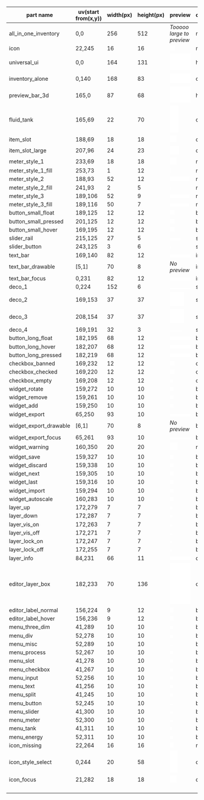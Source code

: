 | part name              | uv(start from(x,y)) | width(px) | height(px) | preview                                           | classification | describe |
| ---------------------- | ------------------- | --------- | ---------- | ------------------------------------------------- | -------------- | -------- |
| all_in_one_inventory   | 0,0                 | 256       | 512        | *Tooooo large to preview*                         | null           |          |
| icon                   | 22,245              | 16        | 16         | ![icon](icon.png)                                 | null           |          |
| universal_ui           | 0,0                 | 164       | 131        | ![universal_ui](universal_ui.png)                 | holder         |          |
| inventory_alone        | 0,140               | 168       | 83         | ![inventory_alone](inventory_alone.png)           | container      |          |
| preview_bar_3d         | 165,0               | 87        | 68         | ![preview_bar_3d](preview_bar_3d.png)             | holder         |          |
| fluid_tank             | 165,69              | 22        | 70         | ![fluid_tank](fluid_tank.png)                     | container      |          |
| item_slot              | 188,69              | 18        | 18         | ![item_slot](item_slot.png)                       | container      |          |
| item_slot_large        | 207,96              | 24        | 23         | ![item_slot_large](item_slot_large.png)           | container      |          |
| meter_style_1          | 233,69              | 18        | 18         | ![meter_style_1](meter_style_1.png)               | meter          |          |
| meter_style_1_fill     | 253,73              | 1         | 12         | ![meter_style_1_fill](meter_style_1_fill.png)     | meter          |          |
| meter_style_2          | 188,93              | 52        | 12         | ![meter_style_2](meter_style_2.png)               | meter          |          |
| meter_style_2_fill     | 241,93              | 2         | 5          | ![meter_style_2_fill](meter_style_2_fill.png)     | meter          |          |
| meter_style_3          | 189,106             | 52        | 9          | ![meter_style_3](meter_style_3.png)               | meter          |          |
| meter_style_3_fill     | 189,116             | 50        | 7          | ![meter_style_3_fill](meter_style_3_fill.png)     | meter          |          |
| button_small_float     | 189,125             | 12        | 12         | ![button_small_float](button_small_float.png)     | button         |          |
| button_small_pressed   | 201,125             | 12        | 12         | ![button_small_pressed](button_small_pressed.png) | button         |          |
| button_small_hover     | 169,195             | 12        | 12         | ![button_small_hover](button_small_hover.png)     | button         |          |
| slider_rail            | 215,125             | 27        | 5          | ![slider_rail](slider_rail.png)                   | slide          |          |
| slider_button          | 243,125             | 3         | 6          | ![slider_button](slider_button.png)               | slide          |          |
| text_bar               | 169,140             | 82        | 12         | ![text_bar](text_bar.png)                         | input          |          |
| text_bar_drawable      | [5,1]               | 70        | 8          | *No preview*                                      | input          |          |
| text_bar_focus         | 0,231               | 82        | 12         | ![text_bar_focus](text_bar_focus.png)             | input          |          |
| deco_1                 | 0,224               | 152       | 6          | ![deco_1](deco_1.png)                             | split          |          |
| deco_2                 | 169,153             | 37        | 37         | ![deco_2](deco_2.png)                             | split          |          |
| deco_3                 | 208,154             | 37        | 37         | ![deco_3](deco_3.png)                             | split          |          |
| deco_4                 | 169,191             | 32        | 3          | ![deco_4](deco_4.png)                             | split          |          |
| button_long_float      | 182,195             | 68        | 12         | ![button_long_float](button_long_float.png)       | button         |          |
| button_long_hover      | 182,207             | 68        | 12         | ![button_long_hover](button_long_hover.png)       | button         |          |
| button_long_pressed    | 182,219             | 68        | 12         | ![button_long_pressed](button_long_pressed.png)   | button         |          |
| checkbox_banned        | 169,232             | 12        | 12         | ![banned](checkbox_banned.png)                    | checkbox       |          |
| checkbox_checked       | 169,220             | 12        | 12         | ![checked](checkbox_checked.png)                  | checkbox       |          |
| checkbox_empty         | 169,208             | 12        | 12         | ![empty](checkbox_empty.png)                      | checkbox       |          |
| widget_rotate          | 159,272             | 10        | 10         | ![widget_rotate](widget_rotate.png)               | button         |          |
| widget_remove          | 159,261             | 10        | 10         | ![widget_remove](widget_remove.png)               | button         |          |
| widget_add             | 159,250             | 10        | 10         | ![widget_add](widget_add.png)                     | button         |          |
| widget_export          | 65,250              | 93        | 10         | ![widget_export](widget_export.png)               | button         |          |
| widget_export_drawable | [6,1]               | 70        | 8          | *No preview*                                      | button         |          |
| widget_export_focus    | 65,261              | 93        | 10         | ![widget_export_focus](widget_export_focus.png)   | button         |          |
| widget_warning         | 160,350             | 20        | 20         | ![widget_warning](widget_warning.png)             | misc           |          |
| widget_save            | 159,327             | 10        | 10         | ![widget_save](widget_save.png)                   | button         |          |
| widget_discard         | 159,338             | 10        | 10         | ![widget_discard](widget_discard.png)             | button         |          |
| widget_next            | 159,305             | 10        | 10         | ![widget_next](widget_next.png)                   | button         |          |
| widget_last            | 159,316             | 10        | 10         | ![widget_last](widget_last.png)                   | button         |          |
| widget_import          | 159,294             | 10        | 10         | ![widget_import](widget_import.png)               | button         |          |
| widget_autoscale       | 160,283             | 10        | 10         | ![widget_autoscale](widget_autoscale.png)         | button         |          |
| layer_up               | 172,279             | 7         | 7          | ![layer_up](layer_up.png)                         | button         |          |
| layer_down             | 172,287             | 7         | 7          | ![layer_down](layer_down.png)                     | button         |          |
| layer_vis_on           | 172,263             | 7         | 7          | ![layer_vis_on](layer_vis_on.png)                 | button         |          |
| layer_vis_off          | 172,271             | 7         | 7          | ![layer_vis_off](layer_vis_off.png)               | button         |          |
| layer_lock_on          | 172,247             | 7         | 7          | ![layer_lock_on](layer_lock_on.png)               | button         |          |
| layer_lock_off         | 172,255             | 7         | 7          | ![layer_lock_off](layer_lock_off.png)             | button         |          |
| layer_info             | 84,231              | 66        | 11         | ![layer_info](layer_info.png)                     | div            |          |
| editor_layer_box       | 182,233             | 70        | 136        | ![editor_layer_box](editor_layer_box.png)         | div            |          |
| editor_label_normal    | 156,224             | 9         | 12         | ![editor_drawout_normal](editor_label_normal.png) | button         |          |
| editor_label_hover     | 156,236             | 9         | 12         | ![editor_drawout_hover](editor_label_hover.png)   | button         |          |
| menu_three_dim         | 41,289              | 10        | 10         | ![menu_3d](menu_3d.png)                           | button         |          |
| menu_div               | 52,278              | 10        | 10         | ![menu_holder](menu_holder.png)                   | button         |          |
| menu_misc              | 52,289              | 10        | 10         | ![menu_misc](menu_misc.png)                       | button         |          |
| menu_process           | 52,267              | 10        | 10         | ![menu_process](menu_process.png)                 | button         |          |
| menu_slot              | 41,278              | 10        | 10         | ![menu_container](menu_container.png)             | button         |          |
| menu_checkbox          | 41,267              | 10        | 10         | ![menu_checkbox](menu_checkbox.png)               | button         |          |
| menu_input             | 52,256              | 10        | 10         | ![menu_input](menu_input.png)                     | button         |          |
| menu_text              | 41,256              | 10        | 10         | ![menu_text](menu_text.png)                       | button         |          |
| menu_split             | 41,245              | 10        | 10         | ![menu_split](menu_split.png)                     | button         |          |
| menu_button            | 52,245              | 10        | 10         | ![menu_button](menu_button.png)                   | button         |          |
| menu_slider            | 41,300              | 10        | 10         | ![menu_slide](menu_slide.png)                     | button         |          |
| menu_meter             | 52,300              | 10        | 10         | ![menu_meter](menu_meter.png)                     | button         |          |
| menu_tank              | 41,311              | 10        | 10         | ![menu_tank](menu_tank.png)                       | button         |          |
| menu_energy            | 52,311              | 10        | 10         | ![menu_energy](menu_energy.png)                   | button         |          |
| icon_missing           | 22,264              | 16        | 16         | ![icon_missing](icon_missing.png)                 | misc           |          |
| icon_style_select      | 0,244               | 20        | 58         | ![icon_style_select](icon_style_select.png)       | div            |          |
| icon_focus             | 21,282              | 18        | 18         | ![icon_focus](icon_focus.png)                     | div            |          |
|                        |                     |           |            |                                                   |                |          |
|                        |                     |           |            |                                                   |                |          |
|                        |                     |           |            |                                                   |                |          |
|                        |                     |           |            |                                                   |                |          |

